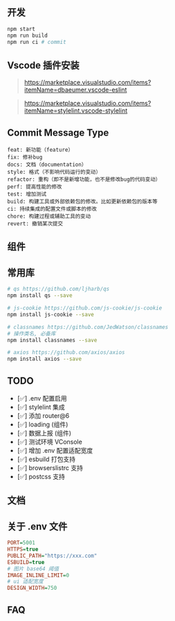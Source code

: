 ## 开发

```sh
npm start
npm run build
npm run ci # commit
```

## Vscode 插件安装

> https://marketplace.visualstudio.com/items?itemName=dbaeumer.vscode-eslint

> https://marketplace.visualstudio.com/items?itemName=stylelint.vscode-stylelint

## Commit Message Type

```
feat: 新功能（feature）
fix: 修补bug
docs: 文档（documentation）
style: 格式（不影响代码运行的变动）
refactor: 重构（即不是新增功能，也不是修改bug的代码变动）
perf: 提高性能的修改
test: 增加测试
build: 构建工具或外部依赖包的修改。比如更新依赖包的版本等
ci: 持续集成的配置文件或脚本的修改
chore: 构建过程或辅助工具的变动
revert: 撤销某次提交
```

## 组件


## 常用库

```sh
# qs https://github.com/ljharb/qs
npm install qs --save

# js-cookie https://github.com/js-cookie/js-cookie
npm install js-cookie --save

# classnames https://github.com/JedWatson/classnames
# 操作类名, 必备库
npm install classnames --save

# axios https://github.com/axios/axios
npm install axios --save
```

## TODO

- [✅] .env 配置启用
- [✅] stylelint 集成
- [✅] 添加 router@6
- [✅] loading (组件)
- [✅] 数据上报 (组件)
- [✅] 测试环境 VConsole
- [✅] 增加 .env 配置适配宽度
- [✅] esbuild 打包支持
- [✅] browserslistrc 支持
- [✅] postcss 支持

## 文档


## 关于 .env 文件

```ini
PORT=5001
HTTPS=true
PUBLIC_PATH="https://xxx.com"
ESBUILD=true
# 图片 base64 阈值
IMAGE_INLINE_LIMIT=0
# ui 适配宽度
DESIGN_WIDTH=750
```

## FAQ


